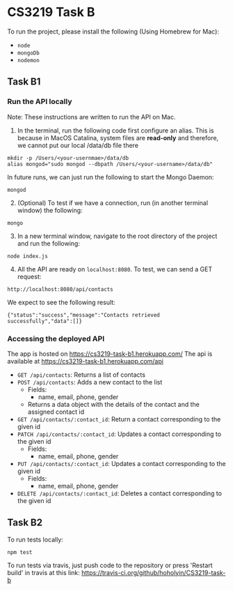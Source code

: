 # CS3219 Task B
To run the project, please install the following (Using Homebrew for Mac):
- `node`
- `mongoDb`
- `nodemon`

## Task B1 
### Run the API locally
Note: These instructions are written to run the API on Mac.

1. In the terminal, run the following code first configure an alias. This is because in MacOS Catalina, system files are **read-only** and 
therefore, we cannot put our local /data/db file there
```
mkdir -p /Users/<your-usernmae>/data/db
alias mongod="sudo mongod --dbpath /Users/<your-username>/data/db"
```

In future runs, we can just run the following to start the Mongo Daemon:
```
mongod
```

2. (Optional) To test if we have a connection, run (in another terminal window) the following:
```
mongo
```

3. In a new terminal window, navigate to the root directory of the project and run the following:
```
node index.js
```

4. All the API are ready on `localhost:8080`. To test, we can send a GET request:
```
http://localhost:8080/api/contacts
```
We expect to see the following result:
```
{"status":"success","message":"Contacts retrieved successfully","data":[]}
```
### Accessing the deployed API
The app is hosted on https://cs3219-task-b1.herokuapp.com/
The api is available at https://cs3219-task-b1.herokuapp.com/api

- `GET /api/contacts`: Returns a list of contacts
- `POST /api/contacts`: Adds a new contact to the list
  - Fields:
     - name, email, phone, gender
  - Returns a data object with the details of the contact and the assigned contact id
- `GET /api/contacts/:contact_id`: Return a contact corresponding to the given id
- `PATCH /api/contacts/:contact_id`: Updates a contact corresponding to the given id
  - Fields:
     - name, email, phone, gender
- `PUT /api/contacts/:contact_id`: Updates a contact corresponding to the given id
  - Fields:
     - name, email, phone, gender
- `DELETE /api/contacts/:contact_id`: Deletes a contact corresponding to the given id

## Task B2
To run tests locally:
```
npm test
```

To run tests via travis, just push code to the repository or press 'Restart build' in travis at this link:
https://travis-ci.org/github/hoholyin/CS3219-task-b
